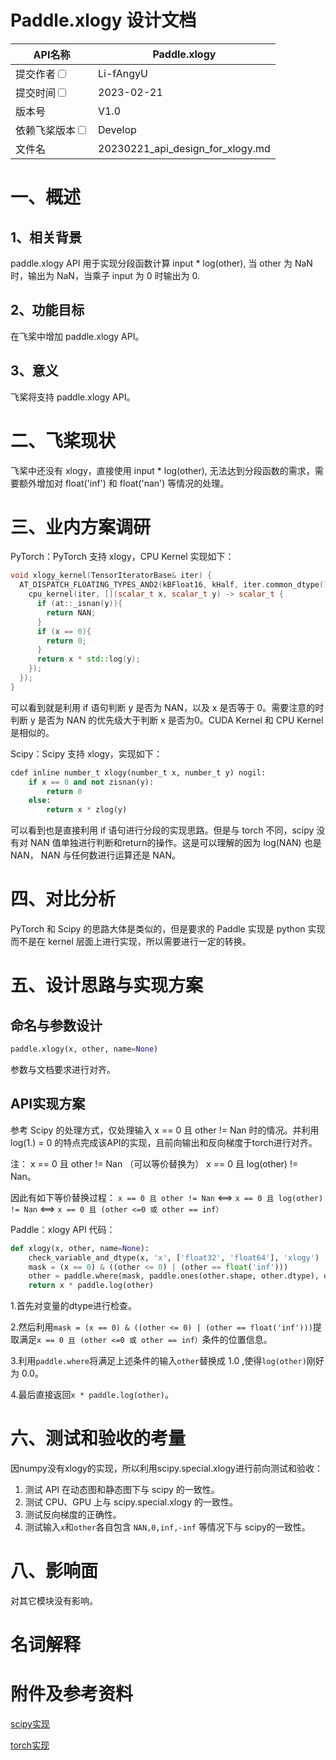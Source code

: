 # Paddle.xlogy 设计文档

| API名称                                                      | Paddle.xlogy                               |
| ------------------------------------------------------------ | ----------------------------------------- |
| 提交作者<input type="checkbox" class="rowselector hidden">   | Li-fAngyU                         |
| 提交时间<input type="checkbox" class="rowselector hidden">   | 2023-02-21                                |
| 版本号                                                       | V1.0                                      |
| 依赖飞桨版本<input type="checkbox" class="rowselector hidden"> | Develop                                   |
| 文件名                                                       | 20230221_api_design_for_xlogy.md<br> |


# 一、概述

## 1、相关背景

paddle.xlogy API 用于实现分段函数计算 input * log(other), 当 other 为 NaN时，输出为 NaN，当乘子 input 为 0 时输出为 0.

## 2、功能目标

在飞桨中增加 paddle.xlogy API。

## 3、意义

飞桨将支持 paddle.xlogy API。

# 二、飞桨现状

飞桨中还没有 xlogy，直接使用 input * log(other), 无法达到分段函数的需求，需要额外增加对 float('inf') 和 float('nan') 等情况的处理。


# 三、业内方案调研

PyTorch：PyTorch 支持 xlogy，CPU Kernel 实现如下：

```c++
void xlogy_kernel(TensorIteratorBase& iter) {
  AT_DISPATCH_FLOATING_TYPES_AND2(kBFloat16, kHalf, iter.common_dtype(), "xlogy_cpu", [&]() {
    cpu_kernel(iter, [](scalar_t x, scalar_t y) -> scalar_t {
      if (at::_isnan(y)){
        return NAN;
      }
      if (x == 0){
        return 0;
      }
      return x * std::log(y);
    });
  });
}
```

可以看到就是利用 if 语句判断 y 是否为 NAN，以及 x 是否等于 0。需要注意的时判断 y 是否为 NAN 的优先级大于判断 x 是否为0。CUDA Kernel 和 CPU Kernel 是相似的。

Scipy：Scipy 支持 xlogy，实现如下：

```python
cdef inline number_t xlogy(number_t x, number_t y) nogil:
    if x == 0 and not zisnan(y):
        return 0
    else:
        return x * zlog(y)
```

可以看到也是直接利用 if 语句进行分段的实现思路。但是与 torch 不同，scipy 没有对 NAN 值单独进行判断和return的操作。这是可以理解的因为 log(NAN) 也是NAN， NAN 与任何数进行运算还是 NAN。

# 四、对比分析

PyTorch 和 Scipy 的思路大体是类似的，但是要求的 Paddle 实现是 python 实现而不是在 kernel 层面上进行实现，所以需要进行一定的转换。

# 五、设计思路与实现方案

## 命名与参数设计

```python
paddle.xlogy(x, other, name=None)
```

参数与文档要求进行对齐。

## API实现方案

参考 Scipy 的处理方式，仅处理输入 x == 0 且 other != Nan 时的情况。并利用 log(1.) = 0 的特点完成该API的实现，且前向输出和反向梯度于torch进行对齐。

注： x == 0 且 other != Nan （可以等价替换为） x == 0 且 log(other) != Nan。

因此有如下等价替换过程： 
`x == 0 且 other != Nan` <==> `x == 0 且 log(other) != Nan` <==> `x == 0 且 (other <=0 或 other == inf）`

Paddle：xlogy API 代码：
```python
def xlogy(x, other, name=None):
    check_variable_and_dtype(x, 'x', ['float32', 'float64'], 'xlogy')
    mask = (x == 0) & ((other <= 0) | (other == float('inf')))
    other = paddle.where(mask, paddle.ones(other.shape, other.dtype), other)
    return x * paddle.log(other)
```

1.首先对变量的dtype进行检查。

2.然后利用`mask = (x == 0) & ((other <= 0) | (other == float('inf')))`提取满足`x == 0 且 (other <=0 或 other == inf）`条件的位置信息。

3.利用`paddle.where`将满足上述条件的输入`other`替换成 1.0 ,使得`log(other)`刚好为 0.0。

4.最后直接返回`x * paddle.log(other)`。


# 六、测试和验收的考量

因numpy没有xlogy的实现，所以利用scipy.special.xlogy进行前向测试和验收：

1. 测试 API 在动态图和静态图下与 scipy 的一致性。
2. 测试 CPU、GPU 上与 scipy.special.xlogy 的一致性。
3. 测试反向梯度的正确性。
4. 测试输入`x`和`other`各自包含 `NAN,0,inf,-inf` 等情况下与 scipy的一致性。

# 八、影响面

对其它模块没有影响。

# 名词解释

# 附件及参考资料
[scipy实现](https://github.com/scipy/scipy/blob/main/scipy/special/_xlogy.pxd)

[torch实现](https://github.com/pytorch/pytorch/blob/master/aten/src/ATen/native/cpu/BinaryOpsKernel.cpp#L1081)
